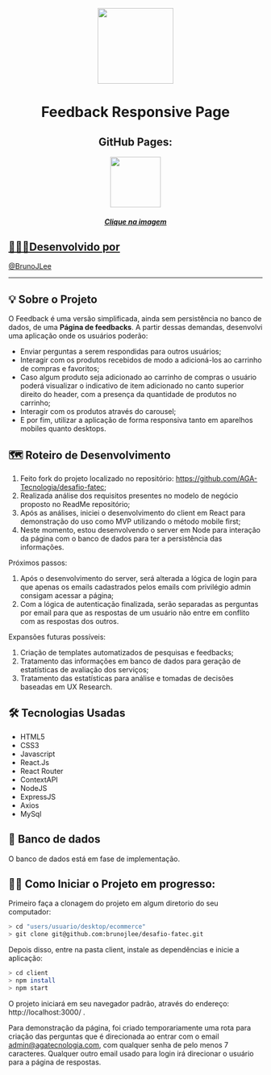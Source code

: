 <p align="center"><img width='150px' src='https://github.com/brunojlee/desafio-fatec/blob/dev/bruno-roja/repo/media/readmeAnimation.gif' />
<h1 align="center"> Feedback Responsive Page </h1>
<h2 align="center">GitHub Pages:</h2>
 
 <div align="center">
   <a href="https://brunojlee.github.io/desafio-fatec/" target="_blank">
    <img width='100px' src='https://github.com/brunojlee/desafio-fatec/blob/dev/bruno-roja/repo/media/bgGH.jpg' target="_blank" />
 </div>
 
<h5 align="center">Clique na imagem</h5>

## 👩🏾‍💻Desenvolvido por

@[BrunoJLee](https://github.com/brunojlee)
<br>

---

## 💡 Sobre o Projeto

O Feedback é uma versão simplificada, ainda sem persistência no banco de dados, de uma **Página de feedbacks**.
A partir dessas demandas, desenvolvi uma aplicação onde os usuários poderão:

- Enviar perguntas a serem respondidas para outros usuários;
- Interagir com os produtos recebidos de modo a adicioná-los ao carrinho de compras e favoritos;
- Caso algum produto seja adicionado ao carrinho de compras o usuário poderá visualizar o indicativo de item adicionado no canto superior direito do header, com a presença da quantidade de produtos no carrinho;
- Interagir com os produtos através do carousel;
- E por fim, utilizar a aplicação de forma responsiva tanto em aparelhos mobiles quanto desktops.

## 🗺 Roteiro de Desenvolvimento

1. Feito fork do projeto localizado no repositório: https://github.com/AGA-Tecnologia/desafio-fatec;
2. Realizada análise dos requisitos presentes no modelo de negócio proposto no ReadMe repositório;
3. Após as análises, iniciei o desenvolvimento do client em React para demonstração do uso como MVP utilizando o método mobile first;
4. Neste momento, estou desenvolvendo o server em Node para interação da página com o banco de dados para ter a persistência das informações.

Próximos passos:
1. Após o desenvolvimento do server, será alterada a lógica de login para que apenas os emails cadastrados pelos emails com privilégio admin consigam acessar a página;
2. Com a lógica de autenticação finalizada, serão separadas as perguntas por email para que as respostas de um usuário não entre em conflito com as respostas dos outros.

Expansões futuras possíveis:
1. Criação de templates automatizados de pesquisas e feedbacks;
2. Tratamento das informações em banco de dados para geração de estatísticas de avaliação dos serviços;
3. Tratamento das estatísticas para análise e tomadas de decisões baseadas em UX Research.

## 🛠 Tecnologias Usadas

- HTML5
- CSS3
- Javascript
- React.Js
- React Router
- ContextAPI
- NodeJS
- ExpressJS
- Axios
- MySql

## 🎲 Banco de dados

O banco de dados está em fase de implementação.

## 🧙‍♂️ Como Iniciar o Projeto em progresso:

Primeiro faça a clonagem do projeto em algum diretorio do seu computador:

```bash
> cd "users/usuario/desktop/ecommerce"
> git clone git@github.com:brunojlee/desafio-fatec.git
```

Depois disso, entre na pasta client, instale as dependências e inicie a aplicação:

```bash
> cd client
> npm install
> npm start
```

O projeto iniciará em seu navegador padrão, através do endereço: http://localhost:3000/ .

Para demonstração da página, foi criado temporariamente uma rota para criação das perguntas que é direcionada ao entrar com o email admin@agatecnologia.com, com qualquer senha de pelo menos 7 caracteres.
Qualquer outro email usado para login irá direcionar o usuário para a página de respostas.
